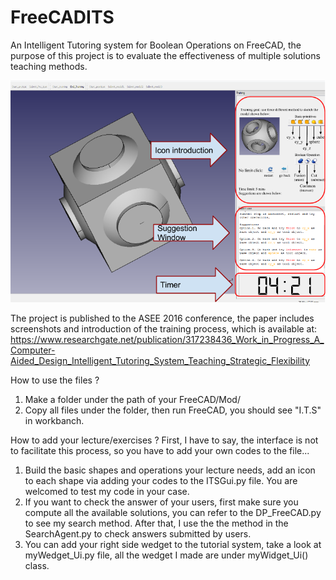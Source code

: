 # FreeCADITS
An Intelligent Tutoring system for Boolean Operations on FreeCAD, the purpose of this project is to evaluate the effectiveness of multiple solutions teaching methods. 

![screenshot](https://raw.githubusercontent.com/12HuYang/FreeCADITS/master/Training_intro.png)

The project is published to the ASEE 2016 conference, the paper includes screenshots and introduction of the training process, which is available at: https://www.researchgate.net/publication/317238436_Work_in_Progress_A_Computer-Aided_Design_Intelligent_Tutoring_System_Teaching_Strategic_Flexibility


How to use the files ? 

1) Make a folder under the path of your FreeCAD/Mod/
2) Copy all files under the folder, then run FreeCAD, you should see "I.T.S" in workbanch.

How to add your lecture/exercises ?
First, I have to say, the interface is not to facilitate this process, so you have to add your own codes to the file...
1) Build the basic shapes and operations your lecture needs, add an icon to each shape via adding your codes to the ITSGui.py file. You are welcomed to test my code in your case.
2) If you want to check the answer of your users, first make sure you compute all the available solutions, you can refer to the DP_FreeCAD.py to see my search method. After that, I use the the method in the SearchAgent.py to check answers submitted by users.
3) You can add your right side wedget to the tutorial system, take a look at myWedget_Ui.py file, all the wedget I made are under myWidget_Ui() class. 
